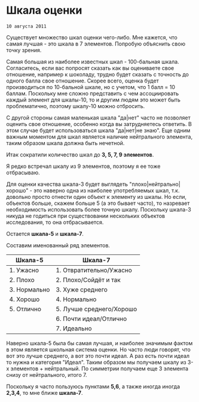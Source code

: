 <!--
{
  "draft": false,
  "tags": ["Другое"]
}
-->

# Шкала оценки

```blogEnginePageDate
10 августа 2011
```

Существует множество шкал оценки чего-либо. Мне кажется, что самая лучшая - это шкала в 7 элементов. Попробую объяснить
свою точку зрения.

Самая большая из наиболее известных шкал - 100-бальная шкала. Согласитесь, если вас попросят сказать как вы оцениваете
свое отношение, например к шоколаду, трудно будет сказать с точность до одного балла свое отношение. Скорее всего,
оценка будет производиться по 10-бальной шкале, но с учетом, что 1 балл = 10 баллам.
Поскольку мне сложно представить с чем ассоциировать каждый элемент для шкалы-10, то и другим людям это может быть
проблематично, поэтому шкалу-10 можно отбросить.

С другой стороны самая маленькая шкала "да|нет" часто не позволяет оценить свое отношение, особенно когда вы
затрудняетесь ответить. В этом случае будет использоваться шкала "да|нет|не знаю".
Еще одним важным моментом для шкал является наличие нейтрального элемента, таким образом шкала должна быть нечетной.

Итак сократили количество шкал до **3, 5, 7, 9 элементов**.

Я редко встречал шкалу из 9 элементов, поэтому я ее тоже отбрасываю.

Для оценки качества шкала-3 будет выглядеть "плохо|нейтрально|хорошо" - это наверно одна из наиболее употребляемых шкал,
т.к. довольно просто отнести один объект к элементу из шкалы. Но если, объектов больше, скажем больше 5 (а это бывает
часто), то назревает необходимость использовать более точную шкалу. Поскольку шкала-3 никуда не годиться при
существовании нескольких объектов исследования, то она отбрасывается.

Остается **шкала-5** и **шкала-7**.

Составим именованный ряд элементов.

| Шкала-5      | Шкала-7                  |
|--------------|--------------------------|
| 1. Ужасно    | 1. Отвратительно/Ужасно  |
| 2. Плохо     | 2. Плохо/Сойдёт и так    |
| 3. Нормально | 3. Хуже среднего         |
| 4. Хорошо    | 4. Нормально             |
| 5. Отлично   | 5. Лучше среднего/Хорошо |
|              | 6. Почти идеал/Отлично   |
|              | 7. Идеально              |

Наверно шкала-5 была бы самая лучшая, и наиболее значимым фактом в этом является школьная система оценки. Но часто люди
говорят, что вот это лучше среднего, а вот это почти идеал. А раз есть почти идеал то нужна и категория "Идеал". Таким
образом мы получаем шкалу из 3-х элементов + нейтральный. По симметрии получаем еще 3 элемента снизу от нейтрального,
итого 7.

Поскольку я часто пользуюсь пунктами **5,6**, а также иногда иногда **2,3,4**, то мне ближе **шкала-7**.









